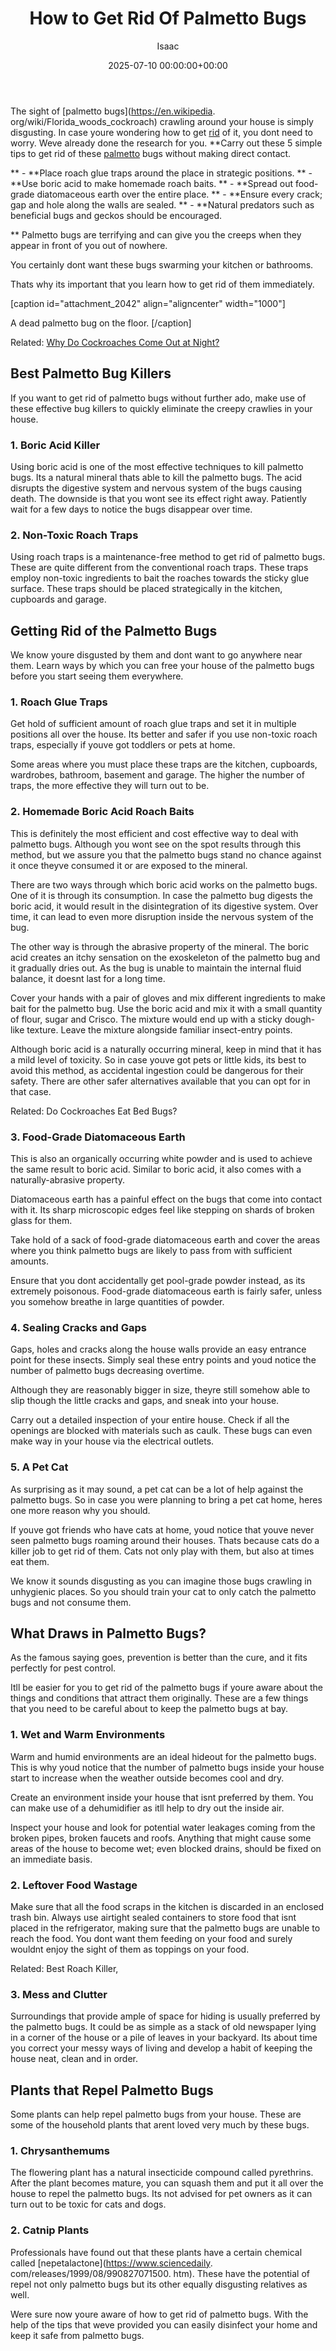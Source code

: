 ﻿---
title: How to Get Rid Of Palmetto Bugs
description: The sight of palmetto bugs crawling around your house is simply disgusting. In case youre wondering how to get rid of it, you dont need to worry.
slug: /how-to-get-rid-of-palmetto-bugs/
date: 2025-07-10 00:00:00+00:00
lastmod: 2025-07-10 00:00:00+03:00
author: Isaac
categories:
- Guide
- Roaches
tags:
- guide
- rid
- palmetto
layout: post
---

The sight of [palmetto bugs](https://en.wikipedia. org/wiki/Florida_woods_cockroach) crawling around your house is simply disgusting. In case youre wondering how to get [rid](https://pestpolicy.com/how-to-get-rid-of-brown-recluse-spiders/) of it, you dont need to worry. Weve already done the research for you. **Carry out these 5 simple tips to get rid of these [palmetto](https://pestpolicy.com/cockroach-vs-palmetto-bug/) bugs without making direct contact.

** - **Place roach glue traps around the place in strategic positions. ** - **Use boric acid to make homemade roach baits. ** - **Spread out food-grade diatomaceous earth over the entire place. ** - **Ensure every crack; gap and hole along the walls are sealed. ** - **Natural predators such as beneficial bugs and geckos should be encouraged.

** Palmetto bugs are terrifying and can give you the creeps when they appear in front of you out of nowhere.

You certainly dont want these bugs swarming your kitchen or bathrooms.

Thats why its important that you learn how to get rid of them immediately.

[caption id="attachment_2042" align="aligncenter" width="1000"]

A dead palmetto bug on the floor. [/caption]

Related: [Why Do Cockroaches Come Out at Night? ](https://pestpolicy.com/why-do-cockroaches-come-out-at-night/)

##  Best Palmetto Bug Killers

If you want to get rid of palmetto bugs without further ado, make use of these effective bug killers to quickly eliminate the creepy crawlies in your house.

###  1. Boric Acid Killer

Using boric acid is one of the most effective techniques to kill palmetto bugs. Its a natural mineral thats able to kill the palmetto bugs. The acid disrupts the digestive system and nervous system of the bugs causing death. The downside is that you wont see its effect right away. Patiently wait for a few days to notice the bugs disappear over time.

###  2. Non-Toxic Roach Traps

Using roach traps is a maintenance-free method to get rid of palmetto bugs. These are quite different from the conventional roach traps. These traps employ non-toxic ingredients to bait the roaches towards the sticky glue surface. These traps should be placed strategically in the kitchen, cupboards and garage.

##  Getting Rid of the Palmetto Bugs

We know youre disgusted by them and dont want to go anywhere near them. Learn ways by which you can free your house of the palmetto bugs before you start seeing them everywhere.

###  1. Roach Glue Traps

Get hold of sufficient amount of roach glue traps and set it in multiple positions all over the house. Its better and safer if you use non-toxic roach traps, especially if youve got toddlers or pets at home.

Some areas where you must place these traps are the kitchen, cupboards, wardrobes, bathroom, basement and garage. The higher the number of traps, the more effective they will turn out to be.

###  2. Homemade Boric Acid Roach Baits

This is definitely the most efficient and cost effective way to deal with palmetto bugs. Although you wont see on the spot results through this method, but we assure you that the palmetto bugs stand no chance against it once theyve consumed it or are exposed to the mineral.

There are two ways through which boric acid works on the palmetto bugs. One of it is through its consumption. In case the palmetto bug digests the boric acid, it would result in the disintegration of its digestive system. Over time, it can lead to even more disruption inside the nervous system of the bug.

The other way is through the abrasive property of the mineral. The boric acid creates an itchy sensation on the exoskeleton of the palmetto bug and it gradually dries out. As the bug is unable to maintain the internal fluid balance, it doesnt last for a long time.

Cover your hands with a pair of gloves and mix different ingredients to make bait for the palmetto bug. Use the boric acid and mix it with a small quantity of flour, sugar and Crisco. The mixture would end up with a sticky dough-like texture. Leave the mixture alongside familiar insect-entry points.

Although boric acid is a naturally occurring mineral, keep in mind that it has a mild level of toxicity. So in case youve got pets or little kids, its best to avoid this method, as accidental ingestion could be dangerous for their safety. There are other safer alternatives available that you can opt for in that case.

Related: Do Cockroaches Eat Bed Bugs?

###  3. Food-Grade Diatomaceous Earth

This is also an organically occurring white powder and is used to achieve the same result to boric acid. Similar to boric acid, it also comes with a naturally-abrasive property.

Diatomaceous earth has a painful effect on the bugs that come into contact with it. Its sharp microscopic edges feel like stepping on shards of broken glass for them.

Take hold of a sack of food-grade diatomaceous earth and cover the areas where you think palmetto bugs are likely to pass from with sufficient amounts.

Ensure that you dont accidentally get pool-grade powder instead, as its extremely poisonous. Food-grade diatomaceous earth is fairly safer, unless you somehow breathe in large quantities of powder.

###  4. Sealing Cracks and Gaps

Gaps, holes and cracks along the house walls provide an easy entrance point for these insects. Simply seal these entry points and youd notice the number of palmetto bugs decreasing overtime.

Although they are reasonably bigger in size, theyre still somehow able to slip though the little cracks and gaps, and sneak into your house.

Carry out a detailed inspection of your entire house. Check if all the openings are blocked with materials such as caulk. These bugs can even make way in your house via the electrical outlets.

###  5. A Pet Cat

As surprising as it may sound, a pet cat can be a lot of help against the palmetto bugs. So in case you were planning to bring a pet cat home, heres one more reason why you should.

If youve got friends who have cats at home, youd notice that youve never seen palmetto bugs roaming around their houses. Thats because cats do a killer job to get rid of them. Cats not only play with them, but also at times eat them.

We know it sounds disgusting as you can imagine those bugs crawling in unhygienic places. So you should train your cat to only catch the palmetto bugs and not consume them.

##  What Draws in Palmetto Bugs?

As the famous saying goes, prevention is better than the cure, and it fits perfectly for pest control.

Itll be easier for you to get rid of the palmetto bugs if youre aware about the things and conditions that attract them originally. These are a few things that you need to be careful about to keep the palmetto bugs at bay.

###  1. Wet and Warm Environments

Warm and humid environments are an ideal hideout for the palmetto bugs. This is why youd notice that the number of palmetto bugs inside your house start to increase when the weather outside becomes cool and dry.

Create an environment inside your house that isnt preferred by them. You can make use of a dehumidifier as itll help to dry out the inside air.

Inspect your house and look for potential water leakages coming from the broken pipes, broken faucets and roofs. Anything that might cause some areas of the house to become wet; even blocked drains, should be fixed on an immediate basis.

###  2. Leftover Food Wastage

Make sure that all the food scraps in the kitchen is discarded in an enclosed trash bin. Always use airtight sealed containers to store food that isnt placed in the refrigerator, making sure that the palmetto bugs are unable to reach the food. You dont want them feeding on your food and surely wouldnt enjoy the sight of them as toppings on your food.

Related: Best Roach Killer,

###  3. Mess and Clutter

Surroundings that provide ample of space for hiding is usually preferred by the palmetto bugs. It could be as simple as a stack of old newspaper lying in a corner of the house or a pile of leaves in your backyard. Its about time you correct your messy ways of living and develop a habit of keeping the house neat, clean and in order.

##  Plants that Repel Palmetto Bugs

Some plants can help repel palmetto bugs from your house. These are some of the household plants that arent loved very much by these bugs.

###  **1. Chrysanthemums**

The flowering plant has a natural insecticide compound called pyrethrins. After the plant becomes mature, you can squash them and put it all over the house to repel the palmetto bugs. Its not advised for pet owners as it can turn out to be toxic for cats and dogs.

###  **2. Catnip Plants**

Professionals have found out that these plants have a certain chemical called [nepetalactone](https://www.sciencedaily. com/releases/1999/08/990827071500. htm). These have the potential of repel not only palmetto bugs but its other equally disgusting relatives as well.

Were sure now youre aware of how to get rid of palmetto bugs. With the help of the tips that weve provided you can easily disinfect your home and keep it safe from palmetto bugs.

